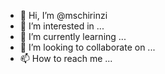 - 👋 Hi, I’m @mschirinzi
- 👀 I’m interested in ...
- 🌱 I’m currently learning ...
- 💞️ I’m looking to collaborate on ...
- 📫 How to reach me ...

<!---
mschirinzi/mschirinzi is a ✨ special ✨ repository because its `README.md` (this file) appears on your GitHub profile.
You can click the Preview link to take a look at your changes.
--->
